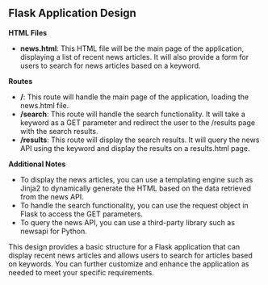 ## Flask Application Design

**HTML Files**

- **news.html**: This HTML file will be the main page of the application, displaying a list of recent news articles. It will also provide a form for users to search for news articles based on a keyword.

**Routes**

- **/**: This route will handle the main page of the application, loading the news.html file.
- **/search**: This route will handle the search functionality. It will take a keyword as a GET parameter and redirect the user to the /results page with the search results.
- **/results**: This route will display the search results. It will query the news API using the keyword and display the results on a results.html page.

**Additional Notes**

- To display the news articles, you can use a templating engine such as Jinja2 to dynamically generate the HTML based on the data retrieved from the news API.
- To handle the search functionality, you can use the request object in Flask to access the GET parameters.
- To query the news API, you can use a third-party library such as newsapi for Python.

This design provides a basic structure for a Flask application that can display recent news articles and allows users to search for articles based on keywords. You can further customize and enhance the application as needed to meet your specific requirements.
